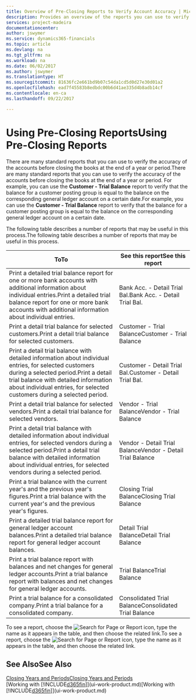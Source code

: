 ```yaml
---
title: Overview of Pre-Closing Reports to Verify Account Accuracy | Microsoft Docs
description: Provides an overview of the reports you can use to verify the accuracy of accounts before closing the books at the end of a year or period.
services: project-madeira
documentationcenter: 
author: jswymer
ms.service: dynamics365-financials
ms.topic: article
ms.devlang: na
ms.tgt_pltfrm: na
ms.workload: na
ms.date: 06/02/2017
ms.author: jswymer
ms.translationtype: HT
ms.sourcegitcommit: 81636fc2e661bd9b07c54da1cd5d0d27e30d01a2
ms.openlocfilehash: ead7f45583b8edbdc00b6d41ae335d4b8adb14cf
ms.contentlocale: en-ca
ms.lasthandoff: 09/22/2017

---
```

# <a name="using-pre-closing-reports"></a><span data-ttu-id="ecb51-103">Using Pre-Closing Reports</span><span class="sxs-lookup"><span data-stu-id="ecb51-103">Using Pre-Closing Reports</span></span>
<span data-ttu-id="ecb51-104">There are many standard reports that you can use to verify the accuracy of the accounts before closing the books at the end of a year or period.</span><span class="sxs-lookup"><span data-stu-id="ecb51-104">There are many standard reports that you can use to verify the accuracy of the accounts before closing the books at the end of a year or period.</span></span> <span data-ttu-id="ecb51-105">For example, you can use the **Customer - Trial Balance** report to verify that the balance for a customer posting group is equal to the balance on the corresponding general ledger account on a certain date.</span><span class="sxs-lookup"><span data-stu-id="ecb51-105">For example, you can use the **Customer - Trial Balance** report to verify that the balance for a customer posting group is equal to the balance on the corresponding general ledger account on a certain date.</span></span>

<span data-ttu-id="ecb51-106">The following table describes a number of reports that may be useful in this process.</span><span class="sxs-lookup"><span data-stu-id="ecb51-106">The following table describes a number of reports that may be useful in this process.</span></span>

| <span data-ttu-id="ecb51-107">To</span><span class="sxs-lookup"><span data-stu-id="ecb51-107">To</span></span> | <span data-ttu-id="ecb51-108">See this report</span><span class="sxs-lookup"><span data-stu-id="ecb51-108">See this report</span></span> |
| --- | --- |
| <span data-ttu-id="ecb51-109">Print a detailed trial balance report for one or more bank accounts with additional information about individual entries.</span><span class="sxs-lookup"><span data-stu-id="ecb51-109">Print a detailed trial balance report for one or more bank accounts with additional information about individual entries.</span></span> |<span data-ttu-id="ecb51-110">Bank Acc. - Detail Trial Bal.</span><span class="sxs-lookup"><span data-stu-id="ecb51-110">Bank Acc. - Detail Trial Bal.</span></span> |
| <span data-ttu-id="ecb51-111">Print a detail trial balance for selected customers.</span><span class="sxs-lookup"><span data-stu-id="ecb51-111">Print a detail trial balance for selected customers.</span></span> |<span data-ttu-id="ecb51-112">Customer - Trial Balance</span><span class="sxs-lookup"><span data-stu-id="ecb51-112">Customer - Trial Balance</span></span> |
| <span data-ttu-id="ecb51-113">Print a detail trial balance with detailed information about individual entries, for selected customers during a selected period.</span><span class="sxs-lookup"><span data-stu-id="ecb51-113">Print a detail trial balance with detailed information about individual entries, for selected customers during a selected period.</span></span> |<span data-ttu-id="ecb51-114">Customer - Detail Trial Bal.</span><span class="sxs-lookup"><span data-stu-id="ecb51-114">Customer - Detail Trial Bal.</span></span> |
| <span data-ttu-id="ecb51-115">Print a detail trial balance for selected vendors.</span><span class="sxs-lookup"><span data-stu-id="ecb51-115">Print a detail trial balance for selected vendors.</span></span> |<span data-ttu-id="ecb51-116">Vendor - Trial Balance</span><span class="sxs-lookup"><span data-stu-id="ecb51-116">Vendor - Trial Balance</span></span> |
| <span data-ttu-id="ecb51-117">Print a detail trial balance with detailed information about individual entries, for selected vendors during a selected period.</span><span class="sxs-lookup"><span data-stu-id="ecb51-117">Print a detail trial balance with detailed information about individual entries, for selected vendors during a selected period.</span></span> |<span data-ttu-id="ecb51-118">Vendor - Detail Trial Balance</span><span class="sxs-lookup"><span data-stu-id="ecb51-118">Vendor - Detail Trial Balance</span></span> |
| <span data-ttu-id="ecb51-119">Print a trial balance with the current year's and the previous year's figures.</span><span class="sxs-lookup"><span data-stu-id="ecb51-119">Print a trial balance with the current year's and the previous year's figures.</span></span> |<span data-ttu-id="ecb51-120">Closing Trial Balance</span><span class="sxs-lookup"><span data-stu-id="ecb51-120">Closing Trial Balance</span></span> |
| <span data-ttu-id="ecb51-121">Print a detailed trial balance report for general ledger account balances.</span><span class="sxs-lookup"><span data-stu-id="ecb51-121">Print a detailed trial balance report for general ledger account balances.</span></span> |<span data-ttu-id="ecb51-122">Detail Trial Balance</span><span class="sxs-lookup"><span data-stu-id="ecb51-122">Detail Trial Balance</span></span> |
| <span data-ttu-id="ecb51-123">Print a trial balance report with balances and net changes for general ledger accounts.</span><span class="sxs-lookup"><span data-stu-id="ecb51-123">Print a trial balance report with balances and net changes for general ledger accounts.</span></span> |<span data-ttu-id="ecb51-124">Trial Balance</span><span class="sxs-lookup"><span data-stu-id="ecb51-124">Trial Balance</span></span> |
| <span data-ttu-id="ecb51-125">Print a trial balance for a consolidated company.</span><span class="sxs-lookup"><span data-stu-id="ecb51-125">Print a trial balance for a consolidated company.</span></span> |<span data-ttu-id="ecb51-126">Consolidated Trial Balance</span><span class="sxs-lookup"><span data-stu-id="ecb51-126">Consolidated Trial Balance</span></span> |

<span data-ttu-id="ecb51-127">To see a report, choose the ![Search for Page or Report](media/ui-search/search_small.png "Search for Page or Report icon") icon, type the name as it appears in the table, and then choose the related link.</span><span class="sxs-lookup"><span data-stu-id="ecb51-127">To see a report, choose the ![Search for Page or Report](media/ui-search/search_small.png "Search for Page or Report icon") icon, type the name as it appears in the table, and then choose the related link.</span></span>

## <a name="see-also"></a><span data-ttu-id="ecb51-128">See Also</span><span class="sxs-lookup"><span data-stu-id="ecb51-128">See Also</span></span>
[<span data-ttu-id="ecb51-129">Closing Years and Periods</span><span class="sxs-lookup"><span data-stu-id="ecb51-129">Closing Years and Periods</span></span>](year-close-years-periods.md)  
<span data-ttu-id="ecb51-130">[Working with [!INCLUDE[d365fin](includes/d365fin_md.md)]](ui-work-product.md)</span><span class="sxs-lookup"><span data-stu-id="ecb51-130">[Working with [!INCLUDE[d365fin](includes/d365fin_md.md)]](ui-work-product.md)</span></span>


